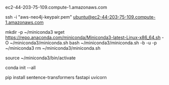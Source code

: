 ec2-44-203-75-109.compute-1.amazonaws.com

ssh -i "aws-neo4j-keypair.pem" ubuntu@ec2-44-203-75-109.compute-1.amazonaws.com


mkdir -p ~/miniconda3
wget https://repo.anaconda.com/miniconda/Miniconda3-latest-Linux-x86_64.sh -O ~/miniconda3/miniconda.sh
bash ~/miniconda3/miniconda.sh -b -u -p ~/miniconda3
rm ~/miniconda3/miniconda.sh

source ~/miniconda3/bin/activate

conda init --all

pip install sentence-transformers fastapi uvicorn